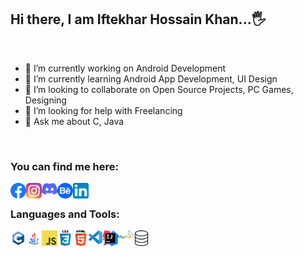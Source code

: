 ## Hi there, I am Iftekhar Hossain Khan...🖐

<br/>

- 🔭 I’m currently working on Android Development
- 🌱 I’m currently learning Android App Development, UI Design
- 👯 I’m looking to collaborate on Open Source Projects, PC Games, Designing
- 🤔 I’m looking for help with Freelancing
- 💬 Ask me about C, Java

<br/>

### You can find me here:
[<img align="left" alt="Facebook" width="25px" src="assets/facebook.svg" />][facebook]
[<img align="left" alt="Instagram" width="25px" src="assets/instagram.svg" />][instagram]
[<img align="left" alt="Discord" width="25px" src="assets/discord.svg" />][discord]
[<img align="left" alt="Behance" width="25px" src="assets/behance.svg" />][behance]
[<img align="left" alt="LinkedIn" width="25px" src="assets/linkedin.svg" />][linkedin]

<br/>

### Languages and Tools:
<img align="left" width="25px" src="assets/c.png" />
<img align="left" width="25px" src="assets/java2.png" />
<img align="left" width="25px" src="assets/javascript.png" />
<img align="left" width="25px" src="assets/css.png" />
<img align="left" width="25px" src="assets/html.png" />
<img align="left" width="22px" src="assets/vscode.png" />
<img align="left" width="25px" src="assets/intellij.png" />
<img align="left" width="25px" src="assets/mysql.svg" />
<img align="left" width="25px" src="assets/database.png" />

<br/>

[facebook]: https://www.facebook.com/ihk.786
[instagram]: https://www.instagram.com/iftekharhossaink
[behance]: https://www.behance.net/ihkcreations
[discord]: https://discord.com/users/647492745228845118
[linkedin]: https://www.linkedin.com/in/ihkcreations/


